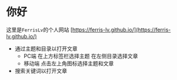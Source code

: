 # 你好
这里是```FerrisLv```的个人网站 [https://ferris-lv.github.io/](https://ferris-lv.github.io/)

- 通过主题和目录以打开文章  
  * PC端 在上方标签栏选择主题 在左侧目录选择文章  
  * 移动端 点击左上角图标选择主题和文章  
- 搜索关键词以打开文章